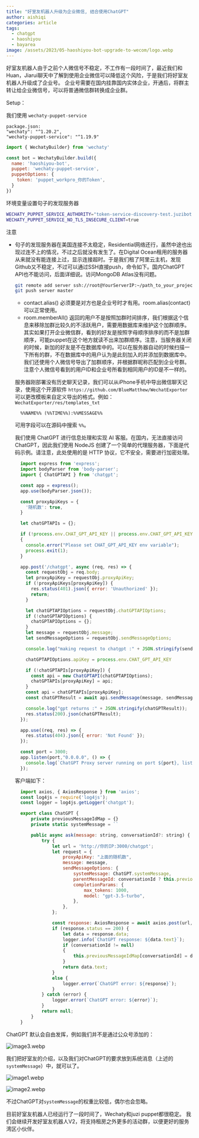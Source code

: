 ```yaml
---
title: "好室友机器人升级为企业微信, 结合使用ChatGPT"
author: aishiqi
categories: article
tags:
  - chatgpt
  - haoshiyou
  - bayarea
image: /assets/2023/05-haoshiyou-bot-upgrade-to-wecom/logo.webp
---
```



好室友机器人由于之前个人微信号不稳定，不工作有一段时间了，最近我们和Huan，Jiarui聊天中了解到使用企业微信可以降低这个风险，于是我们将好室友机器人升级成了企业号。
企业号需要在国内挂靠国内实体企业，开通后，将群主转让给企业微信号，可以将普通微信群转换成企业群。

Setup：

我们使用 `wechaty-puppet-service`

```Text
package.json:
"wechaty": "^1.20.2",
"wechaty-puppet-service": "^1.19.9"
```

```javascript
import { WechatyBuilder} from 'wechaty'

const bot = WechatyBuilder.build({
  name: 'haoshiyou-bot',
  puppet: 'wechaty-puppet-service',
  puppetOptions: {
    token: 'puppet_workpro_你的Token',
  }
})
```

环境变量设置句子的发现服务器

```bash
WECHATY_PUPPET_SERVICE_AUTHORITY="token-service-discovery-test.juzibot.com"
WECHATY_PUPPET_SERVICE_NO_TLS_INSECURE_CLIENT=true
```

注意

- 句子的发现服务器在美国连接不太稳定，Residential网络还行，虽然中途也出现过连不上的情况，不过之后就没有发生了。在Digital Ocean租用的服务器从来就没有能连接上过，显示连接超时。于是我们租了阿里云主机，发现Github又不稳定，不过可以通过SSH直接push，命令如下。国内ChatGPT API也不能访问，后面详细说。访问MongoDB Atlas没有问题。

  ```bash
  git remote add server ssh://root@YourServerIP:~/path_to_your_project/
  git push server master
  ```

  - contact.alias() 必须要是对方也是企业号时才有用。room.alias(contact)可以正常使用。
  - room.memberAll() 返回的用户不是按照加群时间排序，我们根据这个信息来移除加群比较久的不活跃用户，需要用数据库来维护这个加群顺序。其实如果打开企业微信群，看到的好友是按照字母顺序排序的而不是加群顺序，可能puppet在这个地方就读不出来加群顺序。注意，当服务器关闭的时候，新加的好友是不在数据库中的。可以在服务器自动的时候扫描一下所有的群，不在数据库中的用户认为是此刻加入的并添加到数据库中。我们还使用个人微信号导出了加群顺序，并根据群昵称匹配到企业号群。注意个人微信号看到的用户ID和企业号所看到相同用户的ID是不一样的。

  服务器刚部署没有历史聊天记录，我们可以从iPhone手机中导出微信聊天记录，使用这个开源软件 `https://github.com/BlueMatthew/WechatExporter` 可以更改模板来自定义导出的格式。例如：
  `WechatExporter/res/templates_txt`

  ```Text
    %%NAME%% (%%TIME%%):%%MESSAGE%%
  ```

  可用字段可以在源码中搜索 `%%`。

  我们使用 ChatGPT 进行信息处理和实现 AI 客服。在国内，无法直接访问 ChatGPT，因此我们使用 NodeJS 创建了一个简单的代理服务器，下面是代码示例。请注意，此处使用的是 HTTP 协议，它不安全，需要进行加密处理。

  ```javascript
    import express from 'express';
    import bodyParser from 'body-parser';
    import { ChatGPTAPI } from 'chatgpt';

    const app = express();
    app.use(bodyParser.json());

    const proxyApiKeys = {
      '随机数': true,
    }

    let chatGPTAPIs = {};

    if (!process.env.CHAT_GPT_API_KEY || process.env.CHAT_GPT_API_KEY === "")
    {
      console.error("Please set CHAT_GPT_API_KEY env variable");
      process.exit(1);
    }

    app.post('/chatgpt', async (req, res) => {
      const requestObj = req.body;
      let proxyApiKey = requestObj.proxyApiKey;
      if (!proxyApiKeys[proxyApiKey]) {
        res.status(401).json({ error: 'Unauthorized' });
        return;
      }

      let chatGPTAPIOptions = requestObj.chatGPTAPIOptions;
      if (!chatGPTAPIOptions) {
        chatGPTAPIOptions = {};
      }
      let message = requestObj.message;
      let sendMessageOptions = requestObj.sendMessageOptions;

      console.log("making request to chatgpt :" + JSON.stringify(sendMessageOptions) + " Message: " + message);

      chatGPTAPIOptions.apiKey = process.env.CHAT_GPT_API_KEY

      if (!chatGPTAPIs[proxyApiKey]) {
        const api = new ChatGPTAPI(chatGPTAPIOptions);
        chatGPTAPIs[proxyApiKey] = api;
      }
      const api = chatGPTAPIs[proxyApiKey];
      const chatGPTResult = await api.sendMessage(message, sendMessageOptions);

      console.log("gpt returns :" + JSON.stringify(chatGPTResult));
      res.status(200).json(chatGPTResult);
    });

    app.use((req, res) => {
      res.status(404).json({ error: 'Not Found' });
    });

    const port = 3000;
    app.listen(port,"0.0.0.0", () => {
      console.log(`ChatGPT Proxy server running on port ${port}, listening post request to "/chatgpt"`);
    });
  ```

  客户端如下：

  ```javascript
    import axios, { AxiosResponse } from 'axios';
    const log4js = require('log4js');
    const logger = log4js.getLogger('chatgpt');

    export class ChatGPT {
        private previousMessageIdMap = {}
        private static systemMessage = ``

        public async ask(message: string, conversationId?: string) {
            try {
                let url = 'http://你的IP:3000/chatgpt';
                let request = {
                    proxyApiKey: "上面的随机数",
                    message: message,
                    sendMessageOptions: {
                        systemMessage: ChatGPT.systemMessage,
                        parentMessageId: conversationId ? this.previousMessageIdMap[conversationId] : null,
                        completionParams: {
                            max_tokens: 1000,
                            model: "gpt-3.5-turbo",
                        },
                    },
                };

                const response: AxiosResponse = await axios.post(url, request);
                if (response.status == 200) {
                    let data = response.data;
                    logger.info(`ChatGPT response: ${data.text}`);
                    if (conversationId != null)
                    {
                        this.previousMessageIdMap[conversationId] = data.id;
                    }
                    return data.text;
                }
                else {
                    logger.error(`ChatGPT error: ${response}`);
                }
            } catch (error) {
                logger.error(`ChatGPT error: ${error}`);
            }
            return null;
        }
    }
  ```

ChatGPT 默认会自由发挥，例如我们并不是通过公众号添加的：

![image3.webp](/assets/2023/05-haoshiyou-bot-upgrade-to-wecom/image3.webp)

我们把好室友的介绍，以及我们对ChatGPT的要求放到系统消息（上述的`systemMessage`）中，就可以了。

![image1.webp](/assets/2023/05-haoshiyou-bot-upgrade-to-wecom/image1.webp)

![image2.webp](/assets/2023/05-haoshiyou-bot-upgrade-to-wecom/image2.webp)

不过ChatGPT对`systemMessage`的权重比较低，偶尔也会忽略。

目前好室友机器人已经运行了一段时间了，Wechaty和juzi puppet都很稳定。
我们会继续开发好室友机器人V2，将支持租房之外更多的活动群，以便更好的服务湾区小伙伴。
